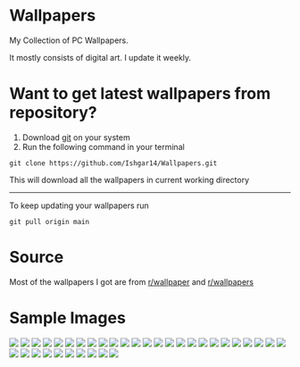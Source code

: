 # Wallpapers
My Collection of PC Wallpapers.

It mostly consists of digital art. I update it weekly.

# Want to get latest wallpapers from repository?
1. Download [git](https://git-scm.com/) on your system
2. Run the following command in your terminal

```shell
git clone https://github.com/Ishgar14/Wallpapers.git
```
This will download all the wallpapers in current working directory

---

To keep updating your wallpapers run
```shell
git pull origin main
```

# Source
Most of the wallpapers I got are from [r/wallpaper](https://www.reddit.com/r/wallpaper/) and [r/wallpapers](https://www.reddit.com/r/wallpapers)

# Sample Images
![](astronaut-3840x2160.png)
![](bike-3840x2160.png)
![](bodhisattva-temple-3840%C3%972160.jpg)
![](camping-5-2560%C3%971440.jpg)
![](castle-3840x1728.jpg)
![](cara-stratton-the-castle-sized-2753x1274.jpg)
![](cat-and-a-ukulele-3840%C3%972160.jpg)
![](crane-3206x1800.png)
![](cthulhu-1920x1080.png)
![](cyberpunk-edgerunners-2-3840%C3%972160.jpg)
![](digital-art-samurai-forest-colorful-wallpaper-3840x2160.jpg)
![](dreamful-girl-at-sea-3840%C3%972160.jpg)
![](escape-by-alena-aenami-1920%C3%971080.jpg)
![](firewatch-3840x2160.jpg)
![](sunset-3840x2160.png)
![](japanese-castle-pixel-art_2130x1197.jpg)
![](Landscape-3440x1440.jpg)
![](late-afternoon-2-1920×1080.jpg)
![](malenia-elden-ring-1920×1080.jpg)
![](majestic-temple-wallpaper-3840x2160.jpg)
![](mountain-3838x2176.jpg)
![](mountain-2560x1440.png)
![](night-sky-12-3840×2160.jpg)
![](parrots-3200x1800.png)
![](planet-7680x4320.png)
![](port-3840x2160.png)
![](rocket-launch-5120x2880.jpg)
![](spiderman-1920x1080.jpg)
![](still-ascending-2560%C3%971440.jpg)
![](the-meeting-of-the-sea-and-sky-3840%C3%972160.jpg)
![](the-not-so-void-black-hole-by-victor-sales-3840%C3%972160.jpg)
![](tree-of-life-9-3840%C3%972160.jpg)
![](voyager-tophx-panda-cover-3840x2160.jpg)
![](weathering-with-you-3840%C3%972160.jpg)
![](zen-garden-3840%C3%972160.jpg)